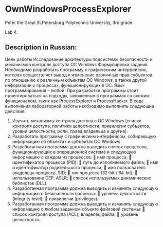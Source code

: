 # OwnWindowsProcessExplorer

Peter the Great St.Petersburg Polytechnic University, 3rd grade.

Lab 4.

## Description in Russian:

Цель работы
Исследование архитектуры подсистемы безопасности и механизмов контроля доступа ОС Windows
Формулировка задания
Необходимо разработать программу с графическим интерфейсом, которая осуществляет вывод и изменение различных прав субъектов по отношению к различным объектам ОС Windows, а также другой информации о процессах, функционирующих в ОС. Язык программирования – любой. При разработке программы стоит ориентироваться на подходы, заложенные в программах со схожим функционалом, таких как ProcessExplorer и ProcessHacker.
В ходе выполнения лабораторной работы необходимо выполнить следующие действия:
1.	Изучить механизмы контроля доступа в ОС Windows (списки контроля доступа, политики целостности, привилегии субъектов, уровни целостности, роли, права владельца и другие).
2.	Разработать программу с графическим интерфейсом, собирающую информацию об объектах и субъектах ОС Windows.
3.	Разработанная программа должна выводить список процессов, функционирующих в операционной системе и следующую  информацию о каждом из процессов:
	имя процесса;
	идентификатор процесса (PID);
	путь до исполняемого файла;
	имя и идентификатор родительского процесса;
	имя пользователя владельца процесса, SID;
	тип процесса (32-bit / 64-bit);
	использование DEP, ASLR;
	список используемых динамических библиотек (DLL).
4.	Разработанная программа должна выводить и изменять следующую информацию о безопасности процесса:
	уровень целостности (integrity level);
	привилегии (privileges).
5.	Разработанная программа должна выводить и изменять следующую информацию о любом заданном объекте файловой системы:
	список контроля доступа (ACL); 
   владелец файла;
	уровень целостности.
